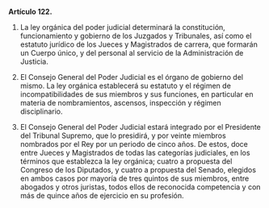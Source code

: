 **Artículo 122.**

1. La ley orgánica del poder judicial determinará la constitución, funcionamiento y gobierno de los Juzgados y Tribunales, así como el estatuto jurídico de los Jueces y Magistrados de carrera, que formarán un Cuerpo único, y del personal al servicio de la Administración de Justicia.

2. El Consejo General del Poder Judicial es el órgano de gobierno del mismo. La ley orgánica establecerá su estatuto y el régimen de incompatibilidades de sus miembros y sus funciones, en particular en materia de nombramientos, ascensos, inspección y régimen disciplinario.

3. El Consejo General del Poder Judicial estará integrado por el Presidente del Tribunal Supremo, que lo presidirá, y por veinte miembros nombrados por el Rey por un periodo de cinco años. De estos, doce entre Jueces y Magistrados de todas las categorías judiciales, en los términos que establezca la ley orgánica; cuatro a propuesta del Congreso de los Diputados, y cuatro a propuesta del Senado, elegidos en ambos casos por mayoría de tres quintos de sus miembros, entre abogados y otros juristas, todos ellos de reconocida competencia y con más de quince años de ejercicio en su profesión.